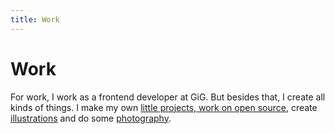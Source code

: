 ```yaml
---
title: Work
---
```


# Work

For work, I work as a frontend developer at GiG. But besides that, I create all kinds of things. I make my own [little projects, work on open source](/work/code), create [illustrations](/work/photography) and do some [photography](/work/photography).

